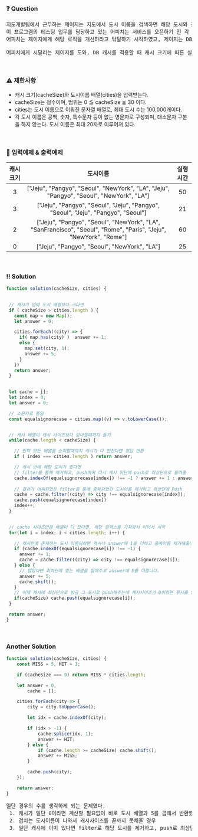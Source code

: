  ### ❓ Question

 <pre>지도개발팀에서 근무하는 제이지는 지도에서 도시 이름을 검색하면 해당 도시와 관련된 맛집 게시물들을 데이터베이스에서 읽어 보여주는 서비스를 개발하고 있다.
이 프로그램의 테스팅 업무를 담당하고 있는 어피치는 서비스를 오픈하기 전 각 로직에 대한 성능 측정을 수행하였는데, 제이지가 작성한 부분 중 데이터베이스에서 게시물을 가져오는 부분의 실행시간이 너무 오래 걸린다는 것을 알게 되었다.
어피치는 제이지에게 해당 로직을 개선하라고 닦달하기 시작하였고, 제이지는 DB 캐시를 적용하여 성능 개선을 시도하고 있지만 캐시 크기를 얼마로 해야 효율적인지 몰라 난감한 상황이다.

어피치에게 시달리는 제이지를 도와, DB 캐시를 적용할 때 캐시 크기에 따른 실행시간 측정 프로그램을 작성하시오.</pre>
 
<br>

### ⚠️ 제한사항

<ul>
  <li>캐시 크기(cacheSize)와 도시이름 배열(cities)을 입력받는다.</li>
  <li>cacheSize는 정수이며, 범위는 0 ≦ cacheSize ≦ 30 이다.</li>
  <li>cities는 도시 이름으로 이뤄진 문자열 배열로, 최대 도시 수는 100,000개이다.</li>
  <li>각 도시 이름은 공백, 숫자, 특수문자 등이 없는 영문자로 구성되며, 대소문자 구분을 하지 않는다. 도시 이름은 최대 20자로 이루어져 있다.</li>
</ul>

<br>

### 🔢 입력예제 & 출력예제

|캐시크기|도시이름|실행시간|
|:-:|:-:|:-:|
|3|["Jeju", "Pangyo", "Seoul", "NewYork", "LA", "Jeju", "Pangyo", "Seoul", "NewYork", "LA"]|50|
|3|["Jeju", "Pangyo", "Seoul", "Jeju", "Pangyo", "Seoul", "Jeju", "Pangyo", "Seoul"]|21|
|2|["Jeju", "Pangyo", "Seoul", "NewYork", "LA", "SanFrancisco", "Seoul", "Rome", "Paris", "Jeju", "NewYork", "Rome"]|60|
|0|["Jeju", "Pangyo", "Seoul", "NewYork", "LA"]|25|
<br>


 ### ‼️ Solution

 ```javascript
function solution(cacheSize, cities) {
  

  // 캐시가 입력 도시 배열보다 크다면 
  if ( cacheSize > cities.length ) {
    const map = new Map();
    let answer = 0;

    cities.forEach((city) => {
      if( map.has(city) )  answer += 1;
      else {
        map.set(city, 1);
        answer += 5;
      }
    })
    return answer;
  }
  

  let cache = [];
  let index = 0;
  let answer = 0;

  // 소문자로 통일
  const equalsignorecase = cities.map((v) => v.toLowerCase());


  // 캐시 배열이 캐시 사이즈보다 같아질때까지 돌기
  while(cache.length < cacheSize) {

    // 만약 모든 배열을 순회할때까지 캐시가 다 안찬다면 정답 반환
    if ( index === cities.length ) return answer;

    // 캐시 안에 해당 도시가 있다면 
    // filter를 통해 제거하고, push하여 다시 캐시 뒤단에 push로 최상단으로 올려줌
    cache.indexOf(equalsignorecase[index]) !== -1 ? answer += 1 : answer +=5
    
    // 결과가 어찌되었든 filter를 통해 중복되었던 도시이름 제거하고 최상단에 Push
    cache = cache.filter((city) => city !== equalsignorecase[index]);
    cache.push(equalsignorecase[index])
    index++;
  }
  

  // cache 사이즈만큼 배열이 다 찼다면, 해당 인덱스를 가져와서 이어서 시작 
  for(let i = index; i < cities.length; i++) {

    // 캐시안에 존재하는 도시 이름이라면 역시나 answer에 1을 더하고 중복이름 제거해줍니다.
    if (cache.indexOf(equalsignorecase[i]) !== -1) {
      answer += 1;
      cache = cache.filter((city) => city !== equalsignorecase[i]);
    } else {
      // 없었다면 최하단에 있는 배열을 없애주고 answer에 5를 더합니다.
      answer += 5;
      cache.shift();
    }
    // 이제 캐시에 최상단으로 방금 그 도시로 push해주는데 캐시사이즈가 0이라면 푸시를 안합니다.
    if(cacheSize) cache.push(equalsignorecase[i]);
  }

  return answer;
}
 ```
<br>

### Another Solution
```js
function solution(cacheSize, cities) {
    const MISS = 5, HIT = 1;

    if (cacheSize === 0) return MISS * cities.length;

    let answer = 0,
        cache = [];

    cities.forEach(city => {
        city = city.toUpperCase();

        let idx = cache.indexOf(city);

        if (idx > -1) {
            cache.splice(idx, 1);
            answer += HIT;
        } else {
            if (cache.length >= cacheSize) cache.shift();
            answer += MISS;
        }

        cache.push(city);
    });

    return answer;
}
```


 <pre>일단 경우의 수를 생각하게 되는 문제였다.
 1. 캐시가 일단 0이라면 계산할 필요없이 바로 도시 배열과 5를 곱해서 반환했다. 
 2. 겹치는 도시이름이 나와서 캐시사이즈를 끝까지 못채울 경우
 3. 일단 캐시에 이미 있다면 filter로 해당 도시를 제거하고, push로 최상단에 올려줬다.</pre>
